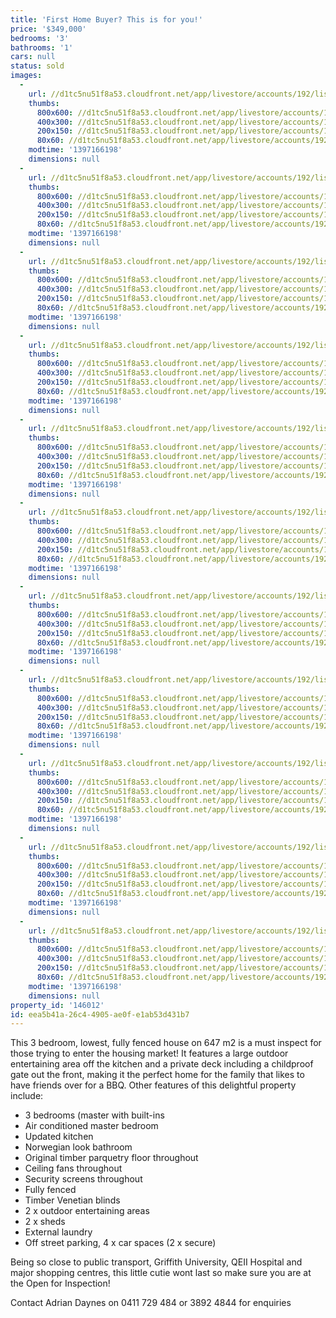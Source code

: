 ```yaml
---
title: 'First Home Buyer? This is for you!'
price: '$349,000'
bedrooms: '3'
bathrooms: '1'
cars: null
status: sold
images:
  -
    url: //d1tc5nu51f8a53.cloudfront.net/app/livestore/accounts/192/listings/98107/images/104186731-1_1527054491_20140411033732.jpg
    thumbs:
      800x600: //d1tc5nu51f8a53.cloudfront.net/app/livestore/accounts/192/listings/98107/images/104186731-1_1527054491_20140411033732_800x600.jpg
      400x300: //d1tc5nu51f8a53.cloudfront.net/app/livestore/accounts/192/listings/98107/images/104186731-1_1527054491_20140411033732_400x300.jpg
      200x150: //d1tc5nu51f8a53.cloudfront.net/app/livestore/accounts/192/listings/98107/images/104186731-1_1527054491_20140411033732_200x150.jpg
      80x60: //d1tc5nu51f8a53.cloudfront.net/app/livestore/accounts/192/listings/98107/images/104186731-1_1527054491_20140411033732_80x60.jpg
    modtime: '1397166198'
    dimensions: null
  -
    url: //d1tc5nu51f8a53.cloudfront.net/app/livestore/accounts/192/listings/98107/images/104186731-2_242194538_20140411033732.jpg
    thumbs:
      800x600: //d1tc5nu51f8a53.cloudfront.net/app/livestore/accounts/192/listings/98107/images/104186731-2_242194538_20140411033732_800x600.jpg
      400x300: //d1tc5nu51f8a53.cloudfront.net/app/livestore/accounts/192/listings/98107/images/104186731-2_242194538_20140411033732_400x300.jpg
      200x150: //d1tc5nu51f8a53.cloudfront.net/app/livestore/accounts/192/listings/98107/images/104186731-2_242194538_20140411033732_200x150.jpg
      80x60: //d1tc5nu51f8a53.cloudfront.net/app/livestore/accounts/192/listings/98107/images/104186731-2_242194538_20140411033732_80x60.jpg
    modtime: '1397166198'
    dimensions: null
  -
    url: //d1tc5nu51f8a53.cloudfront.net/app/livestore/accounts/192/listings/98107/images/104186731-3_6275459286_20140411033729.jpg
    thumbs:
      800x600: //d1tc5nu51f8a53.cloudfront.net/app/livestore/accounts/192/listings/98107/images/104186731-3_6275459286_20140411033729_800x600.jpg
      400x300: //d1tc5nu51f8a53.cloudfront.net/app/livestore/accounts/192/listings/98107/images/104186731-3_6275459286_20140411033729_400x300.jpg
      200x150: //d1tc5nu51f8a53.cloudfront.net/app/livestore/accounts/192/listings/98107/images/104186731-3_6275459286_20140411033729_200x150.jpg
      80x60: //d1tc5nu51f8a53.cloudfront.net/app/livestore/accounts/192/listings/98107/images/104186731-3_6275459286_20140411033729_80x60.jpg
    modtime: '1397166198'
    dimensions: null
  -
    url: //d1tc5nu51f8a53.cloudfront.net/app/livestore/accounts/192/listings/98107/images/104186731-4_3064272078_20140411033738.jpg
    thumbs:
      800x600: //d1tc5nu51f8a53.cloudfront.net/app/livestore/accounts/192/listings/98107/images/104186731-4_3064272078_20140411033738_800x600.jpg
      400x300: //d1tc5nu51f8a53.cloudfront.net/app/livestore/accounts/192/listings/98107/images/104186731-4_3064272078_20140411033738_400x300.jpg
      200x150: //d1tc5nu51f8a53.cloudfront.net/app/livestore/accounts/192/listings/98107/images/104186731-4_3064272078_20140411033738_200x150.jpg
      80x60: //d1tc5nu51f8a53.cloudfront.net/app/livestore/accounts/192/listings/98107/images/104186731-4_3064272078_20140411033738_80x60.jpg
    modtime: '1397166198'
    dimensions: null
  -
    url: //d1tc5nu51f8a53.cloudfront.net/app/livestore/accounts/192/listings/98107/images/104186731-5_5234149303_20140411033738.jpg
    thumbs:
      800x600: //d1tc5nu51f8a53.cloudfront.net/app/livestore/accounts/192/listings/98107/images/104186731-5_5234149303_20140411033738_800x600.jpg
      400x300: //d1tc5nu51f8a53.cloudfront.net/app/livestore/accounts/192/listings/98107/images/104186731-5_5234149303_20140411033738_400x300.jpg
      200x150: //d1tc5nu51f8a53.cloudfront.net/app/livestore/accounts/192/listings/98107/images/104186731-5_5234149303_20140411033738_200x150.jpg
      80x60: //d1tc5nu51f8a53.cloudfront.net/app/livestore/accounts/192/listings/98107/images/104186731-5_5234149303_20140411033738_80x60.jpg
    modtime: '1397166198'
    dimensions: null
  -
    url: //d1tc5nu51f8a53.cloudfront.net/app/livestore/accounts/192/listings/98107/images/104186731-6_910857953_20140411033738.jpg
    thumbs:
      800x600: //d1tc5nu51f8a53.cloudfront.net/app/livestore/accounts/192/listings/98107/images/104186731-6_910857953_20140411033738_800x600.jpg
      400x300: //d1tc5nu51f8a53.cloudfront.net/app/livestore/accounts/192/listings/98107/images/104186731-6_910857953_20140411033738_400x300.jpg
      200x150: //d1tc5nu51f8a53.cloudfront.net/app/livestore/accounts/192/listings/98107/images/104186731-6_910857953_20140411033738_200x150.jpg
      80x60: //d1tc5nu51f8a53.cloudfront.net/app/livestore/accounts/192/listings/98107/images/104186731-6_910857953_20140411033738_80x60.jpg
    modtime: '1397166198'
    dimensions: null
  -
    url: //d1tc5nu51f8a53.cloudfront.net/app/livestore/accounts/192/listings/98107/images/104186731-7_9646675122_20140411033736.jpg
    thumbs:
      800x600: //d1tc5nu51f8a53.cloudfront.net/app/livestore/accounts/192/listings/98107/images/104186731-7_9646675122_20140411033736_800x600.jpg
      400x300: //d1tc5nu51f8a53.cloudfront.net/app/livestore/accounts/192/listings/98107/images/104186731-7_9646675122_20140411033736_400x300.jpg
      200x150: //d1tc5nu51f8a53.cloudfront.net/app/livestore/accounts/192/listings/98107/images/104186731-7_9646675122_20140411033736_200x150.jpg
      80x60: //d1tc5nu51f8a53.cloudfront.net/app/livestore/accounts/192/listings/98107/images/104186731-7_9646675122_20140411033736_80x60.jpg
    modtime: '1397166198'
    dimensions: null
  -
    url: //d1tc5nu51f8a53.cloudfront.net/app/livestore/accounts/192/listings/98107/images/104186731-8_9085477693_20140411033738.jpg
    thumbs:
      800x600: //d1tc5nu51f8a53.cloudfront.net/app/livestore/accounts/192/listings/98107/images/104186731-8_9085477693_20140411033738_800x600.jpg
      400x300: //d1tc5nu51f8a53.cloudfront.net/app/livestore/accounts/192/listings/98107/images/104186731-8_9085477693_20140411033738_400x300.jpg
      200x150: //d1tc5nu51f8a53.cloudfront.net/app/livestore/accounts/192/listings/98107/images/104186731-8_9085477693_20140411033738_200x150.jpg
      80x60: //d1tc5nu51f8a53.cloudfront.net/app/livestore/accounts/192/listings/98107/images/104186731-8_9085477693_20140411033738_80x60.jpg
    modtime: '1397166198'
    dimensions: null
  -
    url: //d1tc5nu51f8a53.cloudfront.net/app/livestore/accounts/192/listings/98107/images/104186731-9_1583767160_20140411033744.jpg
    thumbs:
      800x600: //d1tc5nu51f8a53.cloudfront.net/app/livestore/accounts/192/listings/98107/images/104186731-9_1583767160_20140411033744_800x600.jpg
      400x300: //d1tc5nu51f8a53.cloudfront.net/app/livestore/accounts/192/listings/98107/images/104186731-9_1583767160_20140411033744_400x300.jpg
      200x150: //d1tc5nu51f8a53.cloudfront.net/app/livestore/accounts/192/listings/98107/images/104186731-9_1583767160_20140411033744_200x150.jpg
      80x60: //d1tc5nu51f8a53.cloudfront.net/app/livestore/accounts/192/listings/98107/images/104186731-9_1583767160_20140411033744_80x60.jpg
    modtime: '1397166198'
    dimensions: null
  -
    url: //d1tc5nu51f8a53.cloudfront.net/app/livestore/accounts/192/listings/98107/images/104186731-10_417928732_20140411033744.jpg
    thumbs:
      800x600: //d1tc5nu51f8a53.cloudfront.net/app/livestore/accounts/192/listings/98107/images/104186731-10_417928732_20140411033744_800x600.jpg
      400x300: //d1tc5nu51f8a53.cloudfront.net/app/livestore/accounts/192/listings/98107/images/104186731-10_417928732_20140411033744_400x300.jpg
      200x150: //d1tc5nu51f8a53.cloudfront.net/app/livestore/accounts/192/listings/98107/images/104186731-10_417928732_20140411033744_200x150.jpg
      80x60: //d1tc5nu51f8a53.cloudfront.net/app/livestore/accounts/192/listings/98107/images/104186731-10_417928732_20140411033744_80x60.jpg
    modtime: '1397166198'
    dimensions: null
  -
    url: //d1tc5nu51f8a53.cloudfront.net/app/livestore/accounts/192/listings/98107/images/104186731-11_5067903455_20140411033744.jpg
    thumbs:
      800x600: //d1tc5nu51f8a53.cloudfront.net/app/livestore/accounts/192/listings/98107/images/104186731-11_5067903455_20140411033744_800x600.jpg
      400x300: //d1tc5nu51f8a53.cloudfront.net/app/livestore/accounts/192/listings/98107/images/104186731-11_5067903455_20140411033744_400x300.jpg
      200x150: //d1tc5nu51f8a53.cloudfront.net/app/livestore/accounts/192/listings/98107/images/104186731-11_5067903455_20140411033744_200x150.jpg
      80x60: //d1tc5nu51f8a53.cloudfront.net/app/livestore/accounts/192/listings/98107/images/104186731-11_5067903455_20140411033744_80x60.jpg
    modtime: '1397166198'
    dimensions: null
property_id: '146012'
id: eea5b41a-26c4-4905-ae0f-e1ab53d431b7
---
```

This 3 bedroom, lowest, fully fenced house on 647 m2 is a must inspect for those trying to enter the housing market!  It features a large outdoor entertaining area off the kitchen and a private deck including a childproof gate out the front, making it the perfect home for the family that likes to have friends over for a BBQ.  Other features of this delightful property include:

 -  3 bedrooms (master with built-ins
 -  Air conditioned master bedroom
 -  Updated kitchen
 -  Norwegian look bathroom
 -  Original timber parquetry floor throughout
 -  Ceiling fans throughout
 -  Security screens throughout
 -  Fully fenced
 -  Timber Venetian blinds
 -  2 x outdoor entertaining areas
 -  2 x sheds
 -  External laundry
 -  Off street parking, 4 x car spaces (2 x secure)

Being so close to public transport, Griffith University, QEII Hospital and major shopping centres, this little cutie wont last so make sure you are at the Open for Inspection!

Contact Adrian Daynes on 0411 729 484 or 3892 4844 for enquiries